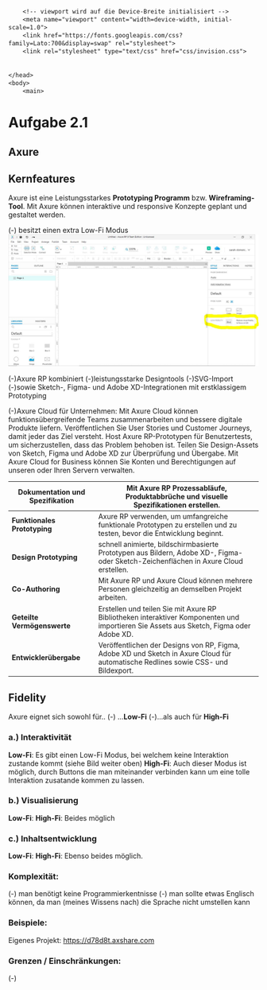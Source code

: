 <!DOCTYPE html>
<html lang="de">
    <head>
        <meta charset="utf-8">
        <title> Prototyping</title>
        
        <!-- viewport wird auf die Device-Breite initialisiert -->
        <meta name="viewport" content="width=device-width, initial-scale=1.0">
        <link href="https://fonts.googleapis.com/css?family=Lato:700&display=swap" rel="stylesheet"> 
		<link rel="stylesheet" type="text/css" href="css/invision.css">
      
		
    </head>
    <body>
    	<main>





# Aufgabe 2.1
## Axure


## Kernfeatures

Axure ist eine Leistungsstarkes **Prototyping Programm** bzw. **Wireframing-Tool**. 
Mit Axure können interaktive und responsive Konzepte geplant und gestaltet werden.

(-) besitzt einen extra Low-Fi Modus
<img src="Prototyping/LOFI.jpg" alt="Low-Fi Modus" title="" />

(-)Axure RP kombiniert 
    (-)leistungsstarke Designtools
    (-)SVG-Import 
    (-)sowie Sketch-, Figma- und Adobe XD-Integrationen 
    mit erstklassigem Prototyping

(-)Axure Cloud für Unternehmen:
    Mit Axure Cloud können funktionsübergreifende Teams zusammenarbeiten und bessere digitale Produkte liefern. Veröffentlichen Sie User Stories und Customer Journeys, damit jeder das Ziel versteht. Host Axure RP-Prototypen für Benutzertests, um sicherzustellen, dass das Problem behoben ist. Teilen Sie Design-Assets von Sketch, Figma und Adobe XD zur Überprüfung und Übergabe. Mit Axure Cloud for Business können Sie Konten und Berechtigungen auf unseren oder Ihren Servern verwalten.


| **Dokumentation und Spezifikation** | Mit Axure RP Prozessabläufe, Produktabbrüche und visuelle Spezifikationen erstellen. |
| ------------------ | ------------------ |
| **Funktionales Prototyping** | Axure RP verwenden, um umfangreiche funktionale Prototypen zu erstellen und zu testen, bevor die Entwicklung beginnt. |
| **Design Prototyping** | schnell animierte, bildschirmbasierte Prototypen aus Bildern, Adobe XD-, Figma- oder Sketch-Zeichenflächen in Axure Cloud erstellen. |
| **Co-Authoring** | Mit Axure RP und Axure Cloud können mehrere Personen gleichzeitig an demselben Projekt arbeiten. |
| **Geteilte Vermögenswerte** | Erstellen und teilen Sie mit Axure RP Bibliotheken interaktiver Komponenten und importieren Sie Assets aus Sketch, Figma oder Adobe XD. |
| **Entwicklerübergabe** | Veröffentlichen der Designs von RP, Figma, Adobe XD und Sketch in Axure Cloud für automatische Redlines sowie CSS- und Bildexport. |



## Fidelity

Axure eignet sich sowohl für..
(-) ...**Low-Fi**
(-)...als auch für **High-Fi**

### a.) Interaktivität
**Low-Fi**: Es gibt einen Low-Fi Modus, bei welchem keine Interaktion zustande kommt (siehe Bild weiter oben)
**High-Fi**: Auch dieser Modus ist möglich, durch Buttons die man miteinander verbinden kann um eine tolle Interaktion zusatande kommen zu lassen.

### b.) Visualisierung
**Low-Fi**: 
**High-Fi**:
Beides möglich


### c.) Inhaltsentwicklung
**Low-Fi**: 
**High-Fi**:
Ebenso beides möglich.

### Komplexität:
(-) man benötigt keine Programmierkentnisse
(-) man sollte etwas Englisch können, da man (meines Wissens nach) die Sprache nicht umstellen kann



### Beispiele:
Eigenes Projekt:
<https://d78d8t.axshare.com>


### Grenzen / Einschränkungen:
(-)